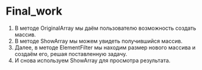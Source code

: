 # Final_work

1. В методе OriginalArray мы даём пользователю возможность создать массив.
2. В методе ShowArray мы можем увидеть получившийся массив.
3. Далее, в методе ElementFilter мы находим размер нового массива и создаём его,
решая поставленную задачу.
4. И снова используем ShowArray для просмотра результата.
